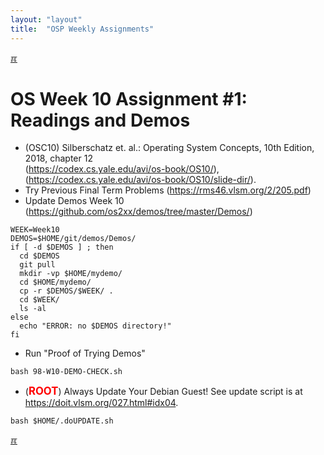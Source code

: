 ```yaml
---
layout: "layout"
title:  "OSP Weekly Assignments"
---
```


[&#x213C;](#idxXXX)<br id="idx000">

# OS Week 10 Assignment #1: Readings and Demos

* (OSC10) Silberschatz et. al.: Operating System Concepts, 10th Edition, 2018, chapter 12<br>
  (<https://codex.cs.yale.edu/avi/os-book/OS10/>),<br>
  (<https://codex.cs.yale.edu/avi/os-book/OS10/slide-dir/>).
* Try Previous Final Term Problems (<https://rms46.vlsm.org/2/205.pdf>)
* Update Demos Week 10 <br>(<https://github.com/os2xx/demos/tree/master/Demos/>)

```
WEEK=Week10
DEMOS=$HOME/git/demos/Demos/
if [ -d $DEMOS ] ; then
  cd $DEMOS
  git pull
  mkdir -vp $HOME/mydemo/
  cd $HOME/mydemo/
  cp -r $DEMOS/$WEEK/ .
  cd $WEEK/
  ls -al
else
  echo "ERROR: no $DEMOS directory!"
fi

```

* Run "Proof of Trying Demos"

```
bash 98-W10-DEMO-CHECK.sh

```

* (<span style="color:red; font-weight:bold; font-size:larger;">ROOT</span>)
  Always Update Your Debian Guest! See update script is at <br>
  <https://doit.vlsm.org/027.html#idx04>.

```
bash $HOME/.doUPDATE.sh

```

[&#x213C;](#)<br id="idxXXX"><br>

